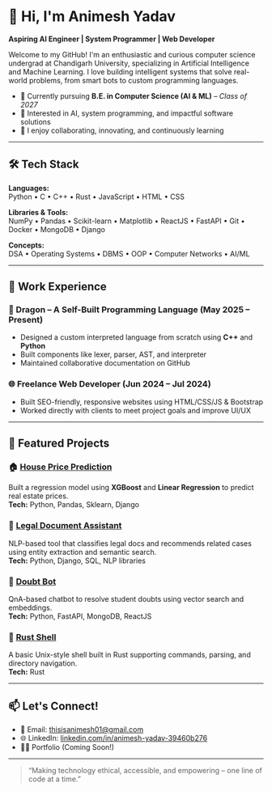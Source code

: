 # 👋 Hi, I'm Animesh Yadav  
**Aspiring AI Engineer | System Programmer | Web Developer**  


Welcome to my GitHub! I'm an enthusiastic and curious computer science undergrad at Chandigarh University, specializing in Artificial Intelligence and Machine Learning. I love building intelligent systems that solve real-world problems, from smart bots to custom programming languages.

- 📍 Currently pursuing **B.E. in Computer Science (AI & ML)** – *Class of 2027*
- 🧠 Interested in AI, system programming, and impactful software solutions
- 💬 I enjoy collaborating, innovating, and continuously learning

---

## 🛠️ Tech Stack

**Languages:**  
Python • C • C++ • Rust • JavaScript • HTML • CSS

**Libraries & Tools:**  
NumPy • Pandas • Scikit-learn • Matplotlib • ReactJS • FastAPI • Git • Docker • MongoDB • Django

**Concepts:**  
DSA • Operating Systems • DBMS • OOP • Computer Networks • AI/ML

---

## 💼 Work Experience

### 🐉 Dragon – A Self-Built Programming Language (May 2025 – Present)
- Designed a custom interpreted language from scratch using **C++** and **Python**
- Built components like lexer, parser, AST, and interpreter
- Maintained collaborative documentation on GitHub

### 🌐 Freelance Web Developer (Jun 2024 – Jul 2024)
- Built SEO-friendly, responsive websites using HTML/CSS/JS & Bootstrap
- Worked directly with clients to meet project goals and improve UI/UX

---

## 📂 Featured Projects

### 🏠 [House Price Prediction](https://github.com/thisisanimesh01/House-Price-Prediction)
Built a regression model using **XGBoost** and **Linear Regression** to predict real estate prices.  
**Tech:** Python, Pandas, Sklearn, Django

### 📄 [Legal Document Assistant](https://github.com/thisisanimesh01/Legal_Document_Assistant)  
NLP-based tool that classifies legal docs and recommends related cases using entity extraction and semantic search.  
**Tech:** Python, Django, SQL, NLP libraries

### 🤖 [Doubt Bot](https://github.com/thisisanimesh01/Doubt_BOT)  
QnA-based chatbot to resolve student doubts using vector search and embeddings.  
**Tech:** Python, FastAPI, MongoDB, ReactJS

### 🧾 [Rust Shell](https://github.com/thisisanimesh01/My-Rust-Shell)  
A basic Unix-style shell built in Rust supporting commands, parsing, and directory navigation.  
**Tech:** Rust

---

## 📫 Let's Connect!

- 📧 Email: [thisisanimesh01@gmail.com](mailto:thisisanimesh01@gmail.com)
- 🌐 LinkedIn: [linkedin.com/in/animesh-yadav-39460b276](https://linkedin.com/in/animesh-yadav-39460b276)
- 🧑‍💻 Portfolio (Coming Soon!)

---

> “Making technology ethical, accessible, and empowering – one line of code at a time.”

